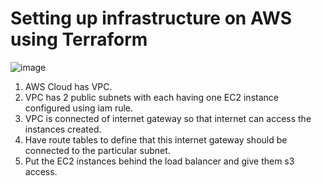 # Setting up infrastructure on AWS using Terraform

![image](https://github.com/ShubhamRRana/Terraform-Project-/assets/96970537/f1553753-2426-4257-97dc-a87debec1584)

1. AWS Cloud has VPC.
2. VPC has 2 public subnets with each having one EC2 instance configured using iam rule.
3. VPC is connected of internet gateway so that internet can access the instances created.
4. Have route tables to define that this internet gateway should be connected to the particular subnet.
5. Put the EC2 instances behind the load balancer and give them s3 access.
